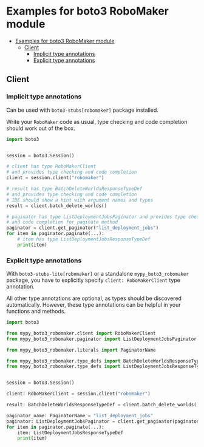 <a id="examples-for-boto3-robomaker-module"></a>

# Examples for boto3 RoboMaker module

- [Examples for boto3 RoboMaker module](#examples-for-boto3-robomaker-module)
  - [Client](#client)
    - [Implicit type annotations](#implicit-type-annotations)
    - [Explicit type annotations](#explicit-type-annotations)

<a id="client"></a>

## Client

<a id="implicit-type-annotations"></a>

### Implicit type annotations

Can be used with `boto3-stubs[robomaker]` package installed.

Write your `RoboMaker` code as usual, type checking and code completion should
work out of the box.

```python
import boto3


session = boto3.Session()

# client has type RoboMakerClient
# and provides type checking and code completion
client = session.client("robomaker")

# result has type BatchDeleteWorldsResponseTypeDef
# and provides type checking and code completion
# IDE should show a hint with argument names and types
result = client.batch_delete_worlds()

# paginator has type ListDeploymentJobsPaginator and provides type checking
# and code completion for paginate method
paginator = client.get_paginator("list_deployment_jobs")
for item in paginator.paginate(...):
    # item has type ListDeploymentJobsResponseTypeDef
    print(item)
```

<a id="explicit-type-annotations"></a>

### Explicit type annotations

With `boto3-stubs-lite[robomaker]` or a standalone `mypy_boto3_robomaker`
package, you have to explicitly specify `client: RoboMakerClient` type
annotation.

All other type annotations are optional, as types should be discovered
automatically. However, these type annotations can be helpful in your functions
and methods.

```python
import boto3

from mypy_boto3_robomaker.client import RoboMakerClient
from mypy_boto3_robomaker.paginator import ListDeploymentJobsPaginator

from mypy_boto3_robomaker.literals import PaginatorName

from mypy_boto3_robomaker.type_defs import BatchDeleteWorldsResponseTypeDef
from mypy_boto3_robomaker.type_defs import ListDeploymentJobsResponseTypeDef


session = boto3.Session()

client: RoboMakerClient = session.client("robomaker")

result: BatchDeleteWorldsResponseTypeDef = client.batch_delete_worlds()

paginator_name: PaginatorName = "list_deployment_jobs"
paginator: ListDeploymentJobsPaginator = client.get_paginator(paginator_name)
for item in paginator.paginate(...):
    item: ListDeploymentJobsResponseTypeDef
    print(item)
```
